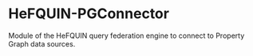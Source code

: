 # HeFQUIN-PGConnector
Module of the HeFQUIN query federation engine to connect to Property Graph data sources.

